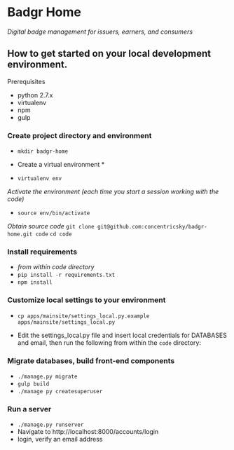 # Badgr Home
*Digital badge management for issuers, earners, and consumers*

## How to get started on your local development environment.
Prerequisites
  * python 2.7.x
  * virtualenv
  * npm
  * gulp

### Create project directory and environment
* `mkdir badgr-home`

* Create a virtual environment *
* `virtualenv env`

*Activate the environment (each time you start a session working with the code)*
* `source env/bin/activate`

*Obtain source code*
`git clone git@github.com:concentricsky/badgr-home.git code`
`cd code`

### Install requirements
*  *from within code directory* 
* `pip install -r requirements.txt`
* `npm install`

### Customize local settings to your environment
* `cp apps/mainsite/settings_local.py.example apps/mainsite/settings_local.py`

* Edit the settings_local.py file and insert local credentials for DATABASES and email, then run the following from within the `code` directory:

### Migrate databases, build front-end components
* `./manage.py migrate`
* `gulp build`
* `./manage py createsuperuser`

### Run a server
* `./manage.py runserver`
* Navigate to http://localhost:8000/accounts/login
* login, verify an email address


